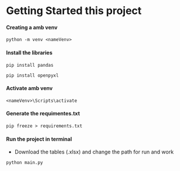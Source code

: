 # Getting Started this project


#### Creating a amb venv
```
python -m venv <nameVenv>
```

#### Install the libraries
```
pip install pandas
```
```
pip install openpyxl
```

#### Activate amb venv
```
<nameVenv>\Scripts\activate
```

#### Generate the requimentes.txt
```
pip freeze > requirements.txt
```

#### Run the project in terminal
* Download the tables (.xlsx) and change the path for run and work
```
python main.py
```
